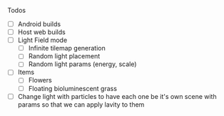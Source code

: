 Todos
- [ ] Android builds
- [ ] Host web builds
- [ ] Light Field mode
	- [ ] Infinite tilemap generation
	- [ ] Random light placement
	- [ ] Random light params (energy, scale)
- [ ] Items
	- [ ] Flowers
	- [ ] Floating bioluminescent grass
- [ ] Change light with particles to have each one be it's own scene with params so that we can apply lavity to them